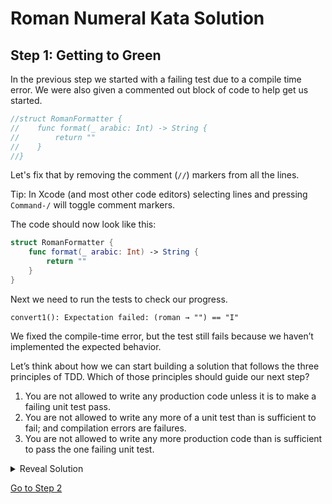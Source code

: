# Roman Numeral Kata Solution

## Step 1: Getting to Green

In the previous step we started with a failing test due to a compile time error. We were also given a commented out
block of code to help get us started.

```swift
//struct RomanFormatter {
//    func format(_ arabic: Int) -> String {
//        return ""
//    }
//}
```

Let's fix that by removing the comment (`//`) markers from all the lines.

Tip: In Xcode (and most other code editors) selecting lines and pressing `Command-/` will toggle comment markers.

The code should now look like this:

```swift
struct RomanFormatter {
    func format(_ arabic: Int) -> String {
        return ""
    }
}
```

Next we need to run the tests to check our progress.

```text
convert1(): Expectation failed: (roman → "") == "I"
```

We fixed the compile-time error, but the test still fails because we haven’t implemented the expected behavior.

Let’s think about how we can start building a solution that follows the three principles of TDD. Which of those
principles should guide our next step?

1. You are not allowed to write any production code unless it is to make a failing unit test pass.
2. You are not allowed to write any more of a unit test than is sufficient to fail; and compilation errors are
failures.
3. You are not allowed to write any more production code than is sufficient to pass the one failing unit test.

<details>

<summary>Reveal Solution</summary>

### What About This

Let’s stick to the feature’s instructions and not add anything extra. We will just return the string literal “I”?

```swift
struct RomanFormatter {
    func format(_ arabic: Int) -> String {
        return "I"
    }
}
```

Is this our definitive solution for converting Arabic numerals to Roman numerals? Of course not. Nevertheless, the
implementation adheres to the three principles of Test-Driven Development (TDD).

* We started with one failing test.
* The test doesn't make any assumptions beyond what the scenario specifies.
* The implementation doesn't do any more than necessary to pass the one failing test.
* There is nothing to refactor or clean up.

**Congratulations!** We have completed our first Red-Green-Refactor cycle.

</details>

[Go to Step 2](./Step_02.md)
